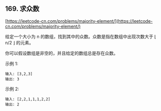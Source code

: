 **169. 求众数**  
---
[https://leetcode-cn.com/problems/majority-element/](https://leetcode-cn.com/problems/majority-element/)  

给定一个大小为 n 的数组，找到其中的众数。众数是指在数组中出现次数大于 ⌊ n/2 ⌋ 的元素。

你可以假设数组是非空的，并且给定的数组总是存在众数。

示例 1:  

```  
输入: [3,2,3]
输出: 3
```  

示例 2:  

```  
输入: [2,2,1,1,1,2,2]
输出: 2
```  